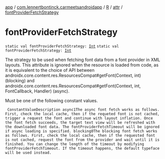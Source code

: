 [app](../../../index.md) / [com.lennertbontinck.carmeetsandroidapp](../../index.md) / [R](../index.md) / [attr](index.md) / [fontProviderFetchStrategy](./font-provider-fetch-strategy.md)

# fontProviderFetchStrategy

`static val fontProviderFetchStrategy: `[`Int`](https://kotlinlang.org/api/latest/jvm/stdlib/kotlin/-int/index.html)
`static val fontProviderFetchStrategy: `[`Int`](https://kotlinlang.org/api/latest/jvm/stdlib/kotlin/-int/index.html)

The strategy to be used when fetching font data from a font provider in XML layouts. This attribute is ignored when the resource is loaded from code, as it is equivalent to the choice of API between androidx.core.content.res.ResourcesCompat#getFont(Context, int) (blocking) and androidx.core.content.res.ResourcesCompat#getFont(Context, int, FontCallback, Handler) (async).

Must be one of the following constant values.

     ConstantValueDescription async1The async font fetch works as follows. First, check the local cache, then if the requeted font is not cached, trigger a request the font and continue with layout inflation. Once the font fetch succeeds, the target text view will be refreshed with the downloaded font data. The fontProviderFetchTimeout will be ignored if async loading is specified. blocking0The blocking font fetch works as follows. First, check the local cache, then if the requested font is not cached, request the font from the provider and wait until it is finished. You can change the length of the timeout by modifying fontProviderFetchTimeout. If the timeout happens, the default typeface will be used instead.

